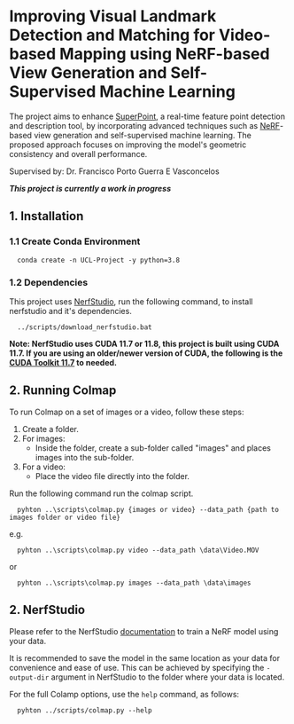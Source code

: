   # Improving Visual Landmark Detection and Matching for Video-based Mapping using NeRF-based View Generation and Self-Supervised Machine Learning

  The project aims to enhance [SuperPoint](https://arxiv.org/abs/1712.07629), a real-time feature point detection and description tool, by incorporating advanced techniques such as [NeRF](https://arxiv.org/abs/2003.08934)-based view generation and self-supervised machine learning. The proposed approach focuses on improving the model's geometric consistency and overall performance. 

  Supervised by: Dr. Francisco Porto Guerra E Vasconcelos

  ***This project is currently a work in progress***

  ## 1. Installation ##

  ### 1.1 Create Conda Environment ###

  ```
    conda create -n UCL-Project -y python=3.8
  ```

  ### 1.2 Dependencies ###

  This project uses [NerfStudio](https://github.com/nerfstudio-project/nerfstudio), run the following command, to install nerfstudio and it's dependencies.

  ```
    ../scripts/download_nerfstudio.bat
  ```

  **Note: NerfStudio uses CUDA 11.7 or 11.8, this project is built using CUDA 11.7. If you are using an older/newer version of CUDA, the following is the [CUDA Toolkit 11.7](https://developer.nvidia.com/cuda-11-7-0-download-archive) to needed.**


  ## 2. Running Colmap ##

  To run Colmap on a set of images or a video, follow these steps:
   1. Create a folder.
   2. For images:
      - Inside the folder, create a sub-folder called "images" and places images into the sub-folder.
  3. For a video:
      - Place the video file directly into the folder.


Run the following command run the colmap script.

  ```
    pyhton ..\scripts\colmap.py {images or video} --data_path {path to images folder or video file}
  ```

  e.g.
  ```
    pyhton ..\scripts\colmap.py video --data_path \data\Video.MOV
  ```
  or

  ```
    pyhton ..\scripts\colmap.py images --data_path \data\images
  ```
  
  ## 2. NerfStudio ##

  Please refer to the NerfStudio [documentation](https://docs.nerf.studio/en/latest/index.html) to train a NeRF model using your data.

 It is recommended to save the model in the same location as your data for convenience and ease of use. This can be achieved by specifying the `-output-dir` argument in NerfStudio to the folder where your data is located. 


  For the full Colamp options, use the `help` command, as follows:

  ```
    pyhton ../scripts/colmap.py --help
  ```


